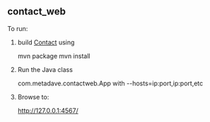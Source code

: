 contact_web
-----

To run:

1) build [Contact](https://github.com/metadave/contact) using 

	mvn package
	mvn install
	
2) Run the Java class

	com.metadave.contactweb.App with --hosts=ip:port,ip:port,etc
	
3) Browse to:

	http://127.0.0.1:4567/
